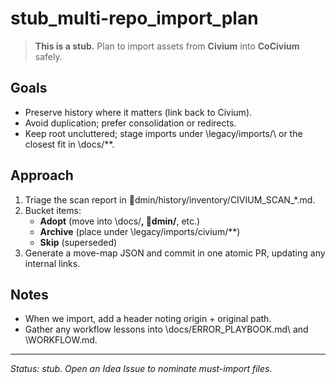 # stub_multi-repo_import_plan

> **This is a stub.** Plan to import assets from **Civium** into **CoCivium** safely.

## Goals
- Preserve history where it matters (link back to Civium).
- Avoid duplication; prefer consolidation or redirects.
- Keep root uncluttered; stage imports under \legacy/imports/\ or the closest fit in \docs/**\.

## Approach
1. Triage the scan report in \dmin/history/inventory/CIVIUM_SCAN_*.md\.
2. Bucket items:
   - **Adopt** (move into \docs/**\, \dmin/**\, etc.)
   - **Archive** (place under \legacy/imports/civium/**\)
   - **Skip** (superseded)
3. Generate a move-map JSON and commit in one atomic PR, updating any internal links.

## Notes
- When we import, add a header noting origin + original path.
- Gather any workflow lessons into \docs/ERROR_PLAYBOOK.md\ and \WORKFLOW.md\.

---
*Status: stub. Open an Idea Issue to nominate must-import files.*

